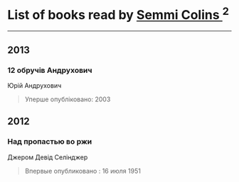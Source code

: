 # List of books read by [Semmi Colins ](https://plus.google.com/100632786848817999592)<sup>2</sup>
---

## 2013

### 12 обручів Андрухович
Юрій Андрухович
> Уперше опубліковано: 2003



## 2012

### Над пропастью во ржи
Джером Девід Селінджер
> Впервые опубликовано : 16 июля 1951



